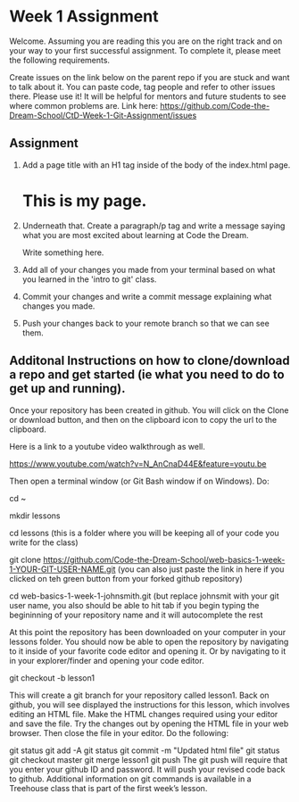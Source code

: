 # Week 1 Assignment

Welcome. Assuming you are reading this you are on the right track and on your way to your first successful assignment. To complete it, please meet the following requirements.

Create issues on the link below on the parent repo if you are stuck and want to talk about it. You can paste code, tag people and refer to other issues there. Please use it! It will be helpful for mentors and future students to see where common problems are. Link here: https://github.com/Code-the-Dream-School/CtD-Week-1-Git-Assignment/issues

## Assignment
1. Add a page title with an H1 tag inside of the body of the index.html page. <h1>This is my page. </h1>
  

2. Underneath that. Create a paragraph/p tag and write a message saying what you are most excited about learning at Code the Dream. <p>Write something here.</p>
3. Add all of your changes you made from your terminal based on what you learned in the 'intro to git' class.
4. Commit your changes and write a commit message explaining what changes you made.
5. Push your changes back to your remote branch so that we can see them. 


## Additonal Instructions on how to clone/download a repo and get started (ie what you need to do to get up and running). 

Once your repository has been created in github. You will click on the Clone or download button, and then on the clipboard icon to copy the url to the clipboard.

Here is a link to a youtube video walkthrough as well. 

https://www.youtube.com/watch?v=N_AnCnaD44E&feature=youtu.be

Then open a terminal window (or Git Bash window if on Windows). Do:

cd ~

mkdir lessons

cd lessons (this is a folder where you will be keeping all of your code you write for the class)

git clone https://github.com/Code-the-Dream-School/web-basics-1-week-1-YOUR-GIT-USER-NAME.git (you can also just paste the link in here if you clicked on teh green button from your forked github repository)

cd web-basics-1-week-1-johnsmith.git (but replace johnsmit with your git user name, you also should be able to hit tab if you begin typing the begininning of your repository name and it will autocomplete the rest

At this point the repository has been downloaded on your computer in your lessons folder. You should now be able to open the repository by navigating to it inside of your favorite code editor and opening it. Or by navigating to it in your explorer/finder and opening your code editor. 

git checkout -b lesson1

This will create a git branch for your repository called lesson1. Back on github, you will see displayed the instructions for this lesson, which involves editing an HTML file. Make the HTML changes required using your editor and save the file. Try the changes out by opening the HTML file in your web browser. Then close the file in your editor. Do the following:

git status
git add -A
git status
git commit -m "Updated html file"
git status
git checkout master
git merge lesson1
git push
The git push will require that you enter your github ID and password. It will push your revised code back to github. Additional information on git commands is available in a Treehouse class that is part of the first week’s lesson.

